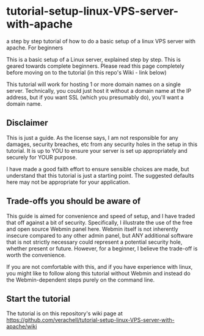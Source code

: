# tutorial-setup-linux-VPS-server-with-apache
a step by step tutorial of how to do a basic setup of a linux VPS server with apache. For beginners

This is a basic setup of a Linux server, explained step by step. This is geared towards complete beginners. Please read this page completely before moving on to the tutorial (in this repo's Wiki - link below)

This tutorial will work for hosting 1 or more domain names on a single server. Technically, you could just host it without a domain name at the IP address, but if you want SSL (which you presumably do), you'll want a domain name.

## Disclaimer
This is just a guide. As the license says, I am not responsible for any damages, security breaches, etc from any security holes in the setup in this tutorial. It is up to YOU to ensure your server is set up appropriately and securely for YOUR purpose. 

I have made a good faith effort to ensure sensible choices are made, but understand that this tutorial is just a starting point. The suggested defaults here may not be appropriate for your application.

## Trade-offs you should be aware of
This guide is aimed for convenience and speed of setup, and I have traded that off against a bit of security. Specifically, I illustrate the use of the free and open source Webmin panel here. Webmin itself is not inherently insecure compared to any other admin panel, but ANY additional software that is not strictly necessary could represent a potential security hole, whether present or future. However, for a beginner, I believe the trade-off is worth the convenience. 

If you are not comfortable with this, and if you have experience with linux, you might like to follow along this tutorial without Webmin and instead do the Webmin-dependent steps purely on the command line.

## Start the tutorial
The tutorial is on this repository's wiki page at https://github.com/verachell/tutorial-setup-linux-VPS-server-with-apache/wiki
